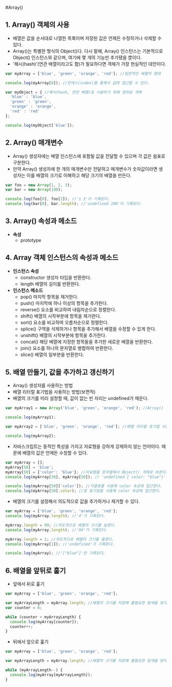 #Array()

## 1. Array() 객체의 사용
- 배열은 값을 순서대로 나열한 목록이며 저장된 값은 언제든 수정하거나 삭제할 수 있다.
- Array()는 특별한 형식의 Object()다. 다시 말해, Array() 인스턴스는 기본적으로 Object() 인스턴스와 같으며, 여기에 몇 개의 기능만 추가됐을 뿐이다.
- '해시(hash)'(연관 배열이라고도 함)가 필요하다면 객체가 가장 현실적인 대안이다.
```javascript
var myArray = ['blue', 'green', 'orange', 'red']; //일반적인 배열의 형태

console.log(myArray[0]); //인덱스(index)를 통해서 값에 접근할 수 있다.

var myObject = { //해시(hash, 연관 배열)로 사용하기 위해 정의된 객체
  'blue' : 'blue',
  'green' : 'green',
  'orange' : 'orange',
  'red' : 'red'
};

console.log(myObject['blue']);
```


## 2. Array() 매개변수
- Array() 생성자에는 배열 인스턴스에 포함될 값을 전달할 수 있으며 각 값은 쉼표로 구분한다.
- 만약 Array() 생성자에 한 개의 매개변수만 전달하고 매개변수가 숫자값이라면 생성자는 이를 배열의 크기로 이해하고 해당 크기의 배열을 만든다.
```javascript
var foo = new Array(1, 2, 3);
var bar = new Array(100);

console.log(foo[0], foo[2]); //'1 3'이 기록된다.
console.log(bar[0], bar.length); //'undefined 100'이 기록된다.
```


## 3. Array() 속성과 메소드
- **속성**
  - prototype


## 4. Array 객체 인스턴스의 속성과 메소드
- **인스턴스 속성**
  - constructor 생성자 타입을 반환한다.
  - length 배열의 길이를 반환한다.
- **인스턴스 메소드**
  - pop() 마지막 항목을 제거한다.
  - push() 마지막에 하나 이상의 항목을 추가한다.
  - reverse() 요소를 비교하여 내림차순으로 정렬한다.
  - shift() 배열의 시작부분에 항목을 제거한다.
  - sort() 요소를 비교하여 오름차순으로 정렬한다.
  - splice() 구역을 삭제하거나 항목을 추가해서 배열을 수정할 수 있게 한다.
  - unshift() 배열의 시작부분에 항목을 추가한다.
  - concat() 해당 배열에 지정한 항목들을 추가한 새로운 배열을 반환한다.
  - join() 요소를 하나의 문자열로 병합하여 반환한다.
  - slice() 배열의 일부분을 반환한다.


## 5. 배열 만들기, 값을 추가하고 갱신하기
- Array() 생성자를 사용하는 방법
- 배열 리터럴 표기법을 사용하는 방법(보편적)
- 배열의 크기를 미리 설정할 때, 값이 없는 빈 자리는 undefined가 채운다.
```javascript
var myArray1 = new Array('blue', 'green', 'orange', 'red'); //Array() 생성자 사용

console.log(myArray1);

var myArray2 = ['blue', 'green', 'orange', 'red']; //배열 리터럴 표기법 사용

console.log(myArray2);
```

- 자바스크립트는 동적인 특성을 가지고 자료형을 강하게 강제하지 않는 언어이다. 때문에 배열의 값은 언제든 수정할 수 있다.
```javascript
var myArray = [];
myArray[50] = 'blue';
myArray[50] = {'color': 'blue'}; //자료형을 문자열에서 Object() 객체로 바꾼다.
console.log(myArray[30], myArray[50]); // 'undefined { color: "blue"}'가 기록된다.

console.log(myArray[50]['color']); //각괄호를 사용해 color 속성에 접근한다.
console.log(myArray[50].color); //점 표기법을 사용해 color 속성에 접근한다.
```

- 배열의 크기를 설정해서 의도적으로 값을 추가하거나 제거할 수 있다.
```javascript
var myArray = ['blue', 'green', 'orange', 'red'];
console.log(myArray.length); //'4'가 기록된다.

myArray.length = 99; //의도적으로 배열의 크기를 늘렸다.
console.log(myArray.length); //'99'가 기록된다.

myArray.length = 1; //의도적으로 배열의 크기를 줄였다.
console.log(myArray[1]); //'undefined'가 기록된다.

console.log(myArray); //'["blue"]'만 기록된다.
```


## 6. 배열을 앞뒤로 훑기
- 앞에서 뒤로 훑기
```javascript
var myArray = ['blue', 'green', 'orange', 'red'];

var myArrayLength = myArray.length; //배열의 크기를 저장해 불필요한 탐색을 방지한다.
var counter = 0;

while (counter < myArrayLength) {
  console.log(myArray[counter]);
  counter++;
}
```

- 뒤에서 앞으로 훑기
```javascript
var myArray = ['blue', 'green', 'orange', 'red'];

var myArrayLength = myArray.length; //배열의 크기를 저장해 불필요한 탐색을 방지한다.

while (myArrayLength--) {
  console.log(myArray[myArrayLength]);
}
```
